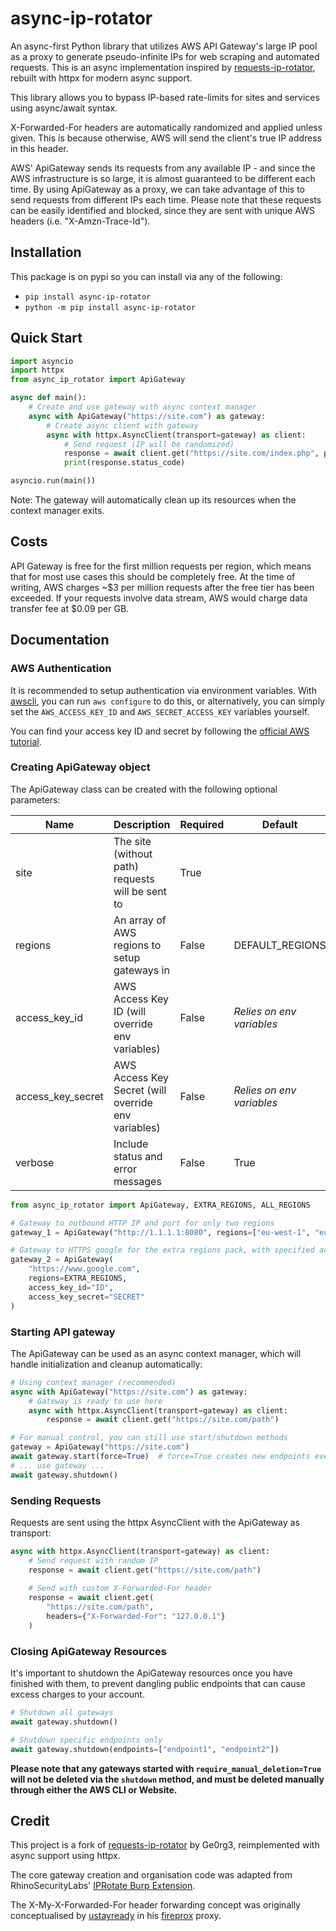 # async-ip-rotator
An async-first Python library that utilizes AWS API Gateway's large IP pool as a proxy to generate pseudo-infinite IPs for web scraping and automated requests. This is an async implementation inspired by [requests-ip-rotator](https://github.com/Ge0rg3/requests-ip-rotator), rebuilt with httpx for modern async support.

This library allows you to bypass IP-based rate-limits for sites and services using async/await syntax.

X-Forwarded-For headers are automatically randomized and applied unless given. This is because otherwise, AWS will send the client's true IP address in this header.

AWS' ApiGateway sends its requests from any available IP - and since the AWS infrastructure is so large, it is almost guaranteed to be different each time. By using ApiGateway as a proxy, we can take advantage of this to send requests from different IPs each time. Please note that these requests can be easily identified and blocked, since they are sent with unique AWS headers (i.e. "X-Amzn-Trace-Id").

## Installation

This package is on pypi so you can install via any of the following:
* `pip install async-ip-rotator`
* `python -m pip install async-ip-rotator`

## Quick Start

```python
import asyncio
import httpx
from async_ip_rotator import ApiGateway

async def main():
    # Create and use gateway with async context manager
    async with ApiGateway("https://site.com") as gateway:
        # Create async client with gateway
        async with httpx.AsyncClient(transport=gateway) as client:
            # Send request (IP will be randomized)
            response = await client.get("https://site.com/index.php", params={"theme": "light"})
            print(response.status_code)

asyncio.run(main())
```

Note: The gateway will automatically clean up its resources when the context manager exits.

## Costs

API Gateway is free for the first million requests per region, which means that for most use cases this should be completely free.
At the time of writing, AWS charges ~$3 per million requests after the free tier has been exceeded.
If your requests involve data stream, AWS would charge data transfer fee at $0.09 per GB.

## Documentation

### AWS Authentication

It is recommended to setup authentication via environment variables. With [awscli](https://docs.aws.amazon.com/cli/latest/userguide/install-cliv2.html), you can run `aws configure` to do this, or alternatively, you can simply set the `AWS_ACCESS_KEY_ID` and `AWS_SECRET_ACCESS_KEY` variables yourself.

You can find your access key ID and secret by following the [official AWS tutorial](https://docs.aws.amazon.com/powershell/latest/userguide/pstools-appendix-sign-up.html).

### Creating ApiGateway object

The ApiGateway class can be created with the following optional parameters:

| Name | Description | Required | Default |
|------|-------------|----------|----------|
| site | The site (without path) requests will be sent to | True | |
| regions | An array of AWS regions to setup gateways in | False | DEFAULT_REGIONS |
| access_key_id | AWS Access Key ID (will override env variables) | False | *Relies on env variables* |
| access_key_secret | AWS Access Key Secret (will override env variables) | False | *Relies on env variables* |
| verbose | Include status and error messages | False | True |

```python
from async_ip_rotator import ApiGateway, EXTRA_REGIONS, ALL_REGIONS

# Gateway to outbound HTTP IP and port for only two regions
gateway_1 = ApiGateway("http://1.1.1.1:8080", regions=["eu-west-1", "eu-west-2"])

# Gateway to HTTPS google for the extra regions pack, with specified access key pair
gateway_2 = ApiGateway(
    "https://www.google.com", 
    regions=EXTRA_REGIONS, 
    access_key_id="ID", 
    access_key_secret="SECRET"
)
```

### Starting API gateway

The ApiGateway can be used as an async context manager, which will handle initialization and cleanup automatically:

```python
# Using context manager (recommended)
async with ApiGateway("https://site.com") as gateway:
    # Gateway is ready to use here
    async with httpx.AsyncClient(transport=gateway) as client:
        response = await client.get("https://site.com/path")

# For manual control, you can still use start/shutdown methods
gateway = ApiGateway("https://site.com")
await gateway.start(force=True)  # force=True creates new endpoints even if some exist
# ... use gateway ...
await gateway.shutdown()
```

### Sending Requests

Requests are sent using the httpx AsyncClient with the ApiGateway as transport:

```python
async with httpx.AsyncClient(transport=gateway) as client:
    # Send request with random IP
    response = await client.get("https://site.com/path")
    
    # Send with custom X-Forwarded-For header
    response = await client.get(
        "https://site.com/path",
        headers={"X-Forwarded-For": "127.0.0.1"}
    )
```

### Closing ApiGateway Resources

It's important to shutdown the ApiGateway resources once you have finished with them, to prevent dangling public endpoints that can cause excess charges to your account.

```python
# Shutdown all gateways
await gateway.shutdown()

# Shutdown specific endpoints only
await gateway.shutdown(endpoints=["endpoint1", "endpoint2"])
```

**Please note that any gateways started with `require_manual_deletion=True` will not be deleted via the `shutdown` method, and must be deleted manually through either the AWS CLI or Website.**

## Credit

This project is a fork of [requests-ip-rotator](https://github.com/Ge0rg3/requests-ip-rotator) by Ge0rg3, reimplemented with async support using httpx.

The core gateway creation and organisation code was adapted from RhinoSecurityLabs' [IPRotate Burp Extension](https://github.com/RhinoSecurityLabs/IPRotate_Burp_Extension/).

The X-My-X-Forwarded-For header forwarding concept was originally conceptualised by [ustayready](https://twitter.com/ustayready) in his [fireprox](https://github.com/ustayready/fireprox) proxy.